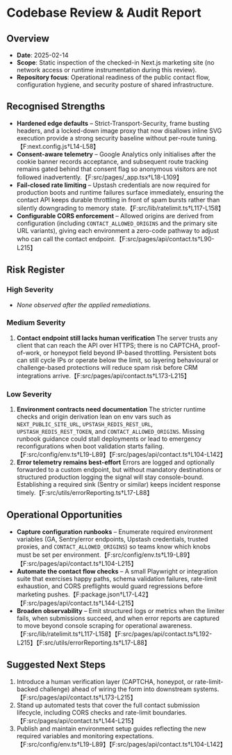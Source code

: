 # Codebase Review & Audit Report

## Overview
- **Date**: 2025-02-14
- **Scope**: Static inspection of the checked-in Next.js marketing site (no network access or runtime instrumentation during this review).
- **Repository focus**: Operational readiness of the public contact flow, configuration hygiene, and security posture of shared infrastructure.

## Recognised Strengths
- **Hardened edge defaults** – Strict-Transport-Security, frame busting headers, and a locked-down image proxy that now disallows inline SVG execution provide a strong security baseline without per-route tuning.【F:next.config.js†L14-L58】
- **Consent-aware telemetry** – Google Analytics only initialises after the cookie banner records acceptance, and subsequent route tracking remains gated behind that consent flag so anonymous visitors are not followed inadvertently.【F:src/pages/_app.tsx†L18-L109】
- **Fail-closed rate limiting** – Upstash credentials are now required for production boots and runtime failures surface immediately, ensuring the contact API keeps durable throttling in front of spam bursts rather than silently downgrading to memory state.【F:src/lib/ratelimit.ts†L117-L158】
- **Configurable CORS enforcement** – Allowed origins are derived from configuration (including `CONTACT_ALLOWED_ORIGINS` and the primary site URL variants), giving each environment a zero-code pathway to adjust who can call the contact endpoint.【F:src/pages/api/contact.ts†L90-L215】

## Risk Register
### High Severity
- _None observed after the applied remediations._

### Medium Severity
1. **Contact endpoint still lacks human verification**
   The server trusts any client that can reach the API over HTTPS; there is no CAPTCHA, proof-of-work, or honeypot field beyond IP-based throttling. Persistent bots can still cycle IPs or operate below the limit, so layering behavioural or challenge-based protections will reduce spam risk before CRM integrations arrive.【F:src/pages/api/contact.ts†L173-L215】

### Low Severity
1. **Environment contracts need documentation**
   The stricter runtime checks and origin derivation lean on env vars such as `NEXT_PUBLIC_SITE_URL`, `UPSTASH_REDIS_REST_URL`, `UPSTASH_REDIS_REST_TOKEN`, and `CONTACT_ALLOWED_ORIGINS`. Missing runbook guidance could stall deployments or lead to emergency reconfigurations when boot validation starts failing.【F:src/config/env.ts†L19-L89】【F:src/pages/api/contact.ts†L104-L142】
2. **Error telemetry remains best-effort**
   Errors are logged and optionally forwarded to a custom endpoint, but without mandatory destinations or structured production logging the signal will stay console-bound. Establishing a required sink (Sentry or similar) keeps incident response timely.【F:src/utils/errorReporting.ts†L17-L88】

## Operational Opportunities
- **Capture configuration runbooks** – Enumerate required environment variables (GA, Sentry/error endpoints, Upstash credentials, trusted proxies, and `CONTACT_ALLOWED_ORIGINS`) so teams know which knobs must be set per environment.【F:src/config/env.ts†L19-L89】【F:src/pages/api/contact.ts†L104-L215】
- **Automate the contact flow checks** – A small Playwright or integration suite that exercises happy paths, schema validation failures, rate-limit exhaustion, and CORS preflights would guard regressions before marketing pushes.【F:package.json†L17-L42】【F:src/pages/api/contact.ts†L144-L215】
- **Broaden observability** – Emit structured logs or metrics when the limiter fails, when submissions succeed, and when error reports are captured to move beyond console scraping for operational awareness.【F:src/lib/ratelimit.ts†L117-L158】【F:src/pages/api/contact.ts†L192-L215】【F:src/utils/errorReporting.ts†L17-L88】

## Suggested Next Steps
1. Introduce a human verification layer (CAPTCHA, honeypot, or rate-limit-backed challenge) ahead of wiring the form into downstream systems.【F:src/pages/api/contact.ts†L173-L215】
2. Stand up automated tests that cover the full contact submission lifecycle, including CORS checks and rate-limit boundaries.【F:src/pages/api/contact.ts†L144-L215】
3. Publish and maintain environment setup guides reflecting the new required variables and monitoring expectations.【F:src/config/env.ts†L19-L89】【F:src/pages/api/contact.ts†L104-L142】
